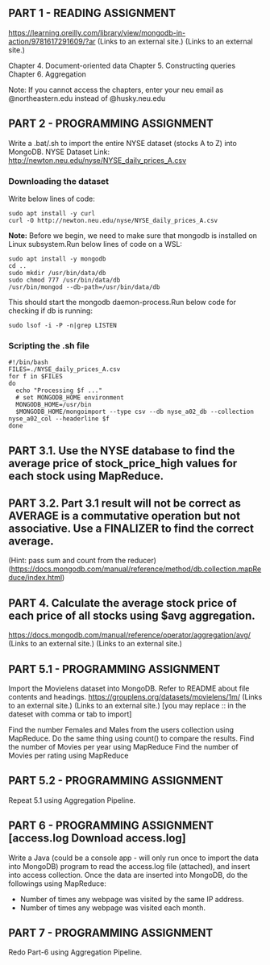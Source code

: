 ## PART 1 - READING ASSIGNMENT 

https://learning.oreilly.com/library/view/mongodb-in-action/9781617291609/?ar (Links to an external site.) (Links to an external site.)

  Chapter 4. Document-oriented data
  Chapter 5. Constructing queries
  Chapter 6. Aggregation

Note: If you cannot access the chapters, enter your neu email as @northeastern.edu instead of @husky.neu.edu

## PART 2 - PROGRAMMING ASSIGNMENT
 Write a .bat/.sh to import the entire NYSE dataset (stocks A to Z) into MongoDB.
 NYSE Dataset Link: http://newton.neu.edu/nyse/NYSE_daily_prices_A.csv

 ### Downloading the dataset

 Write below lines of code:<br/>
 ```
 sudo apt install -y curl
 curl -O http://newton.neu.edu/nyse/NYSE_daily_prices_A.csv
 ```

**Note:**  Before we begin, we need to make sure that mongodb is installed on Linux subsystem.Run below lines of code on a WSL:<br/>
```
sudo apt install -y mongodb
cd ..
sudo mkdir /usr/bin/data/db
sudo chmod 777 /usr/bin/data/db
/usr/bin/mongod --db-path=/usr/bin/data/db
```

This should start the mongodb daemon-process.Run below code for checking if db is running:<br/>

```
sudo lsof -i -P -n|grep LISTEN
```

### Scripting the .sh file
```
#!/bin/bash
FILES=./NYSE_daily_prices_A.csv
for f in $FILES
do
  echo "Processing $f ..."
  # set MONGODB_HOME environment
  MONGODB_HOME=/usr/bin
  $MONGODB_HOME/mongoimport --type csv --db nyse_a02_db --collection nyse_a02_col --headerline $f
done
```

## PART 3.1. Use the NYSE database to find the average price of stock_price_high values for each stock using MapReduce.

## PART 3.2. Part 3.1 result will not be correct as AVERAGE is a commutative operation but not associative. Use a FINALIZER to find the correct average.
(Hint: pass sum and count from the reducer)
(https://docs.mongodb.com/manual/reference/method/db.collection.mapReduce/index.html)

## PART 4. Calculate the average stock price of each price of all stocks using $avg aggregation.
https://docs.mongodb.com/manual/reference/operator/aggregation/avg/ (Links to an external site.) (Links to an external site.)

## PART 5.1 - PROGRAMMING ASSIGNMENT
Import the Movielens dataset into MongoDB. Refer to README about file contents and headings.
https://grouplens.org/datasets/movielens/1m/ (Links to an external site.) (Links to an external site.)   [you may replace :: in the dateset with comma or tab to import]

Find the number Females and Males from the users collection using MapReduce. Do the same thing using count() to compare the results.
Find the number of Movies per year using MapReduce
Find the number of Movies per rating using MapReduce

## PART 5.2 - PROGRAMMING ASSIGNMENT
  Repeat 5.1 using Aggregation Pipeline.

## PART 6 - PROGRAMMING ASSIGNMENT [access.log  Download access.log]
Write a Java (could be a console app - will only run once to import the data into MongoDB) program to read the access.log file (attached), and insert into access collection.  Once the data are inserted into MongoDB, do the followings using MapReduce:
- Number of times any webpage was visited by the same IP address.
- Number of times any webpage was visited each month.

## PART 7 - PROGRAMMING ASSIGNMENT
Redo Part-6 using Aggregation Pipeline.

